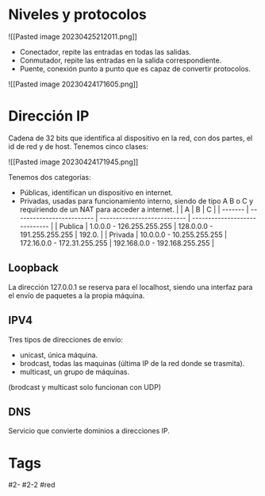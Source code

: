 # Niveles y protocolos

![[Pasted image 20230425212011.png]]

- Conectador, repite las entradas en todas las salidas.
- Conmutador, repite las entradas en la salida correspondiente.
- Puente, conexión punto a punto que es capaz de convertir protocolos.

![[Pasted image 20230424171605.png]]

# Dirección IP
Cadena de 32 bits que identifica al dispositivo en la red, con dos partes, el id de red y de host.
Tenemos cinco clases:

![[Pasted image 20230424171945.png]]

Tenemos dos categorías:
- Públicas, identifican un dispositivo en internet.
- Privadas, usadas para funcionamiento interno, siendo de tipo A B o C y requiriendo de un NAT para acceder a internet.
|         | A                         | B                           | C                             |
| ------- | ------------------------- | --------------------------- | ----------------------------- |
| Publica | 1.0.0.0 - 126.255.255.255 | 128.0.0.0 - 191.255.255.255 | 192.0.                              |
| Privada | 10.0.0.0 - 10.255.255.255 | 172.16.0.0 - 172.31.255.255 | 192.168.0.0 - 192.168.255.255 |

## Loopback
La dirección 127.0.0.1 se reserva para el localhost, siendo una interfaz para el envío de paquetes a la propia máquina.
## IPV4
Tres tipos de direcciones de envío:
- unicast, única máquina.
- brodcast, todas las maquinas (última IP de la red donde se trasmita).
- multicast, un grupo de máquinas.

(brodcast y multicast solo funcionan con UDP)
## DNS
Servicio que convierte dominios a direcciones IP.
# Tags
#2- 
#2-2 
#red 
